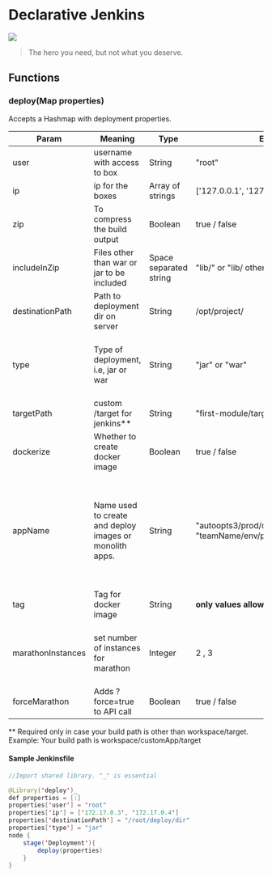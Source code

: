 # Declarative Jenkins
![](https://i.imgur.com/du4qR2C.png)
> The hero you need, but not what you deserve.

## Functions
### deploy(Map properties)
Accepts a Hashmap with deployment properties.

| Param | Meaning | Type |Example value | Works for | Required | Comment |
|------| ------- |  -------| -------|    -------| -------|  -------|
|user| username with access to box| String | "root" | Monolithic | Yes| |
|ip| ip for the boxes | Array of strings | ['127.0.0.1', '127.0.0.2'] | Monolithic| Yes| |
| zip | To compress the build output | Boolean | true / false | Monolithic | No| |
|includeInZip | Files other than war or jar to be included | Space separated string| "lib/" or "lib/ other_dir/"| Monolithic| No | Works only with zip=true|
|destinationPath| Path to deployment dir on server | String| /opt/project/ | Monolithic | Yes | |
|type| Type of deployment, i.e, jar or war | String | "jar" or "war"| Monolithic | Yes | Auto-picks war or jar generated on basis of this. |
|targetPath | custom /target for jenkins** | String | "first-module/target" | Monolithic | No |
| dockerize | Whether to create docker image | Boolean | true / false | Containers | Yes | |
|appName | Name used to create and deploy images or monolith apps. |String | "autoopts3/prod/crawler/proxytunnel", "teamName/env/projectName/applicationName" | Both | Yes| Library enforces a 4 layer naming convention as in example. Build will fail if not complied with. |
| tag | Tag for docker image |  String | **only values allowed:** "prod", "latest" | Containers | No |   |
|marathonInstances | set number of instances for marathon | Integer | 2 , 3 | Containers | no | If not given, a simple restart API call is made | |
| forceMarathon | Adds ?force=true to API call | Boolean | true / false | Containers | no |  |


** Required only in case your build path is other than workspace/target.
Example: Your build path is workspace/customApp/target 

#### Sample Jenkinsfile

```java
//Import shared library. "_" is essential

@Library('deploy')_
def properties = [:]
properties['user'] = "root"
properties['ip'] = ['172.17.0.3', '172.17.0.4']
properties['destinationPath'] = "/root/deploy/dir"
properties['type'] = "jar"
node {
    stage('Deployment'){
        deploy(properties)
    }
}
```